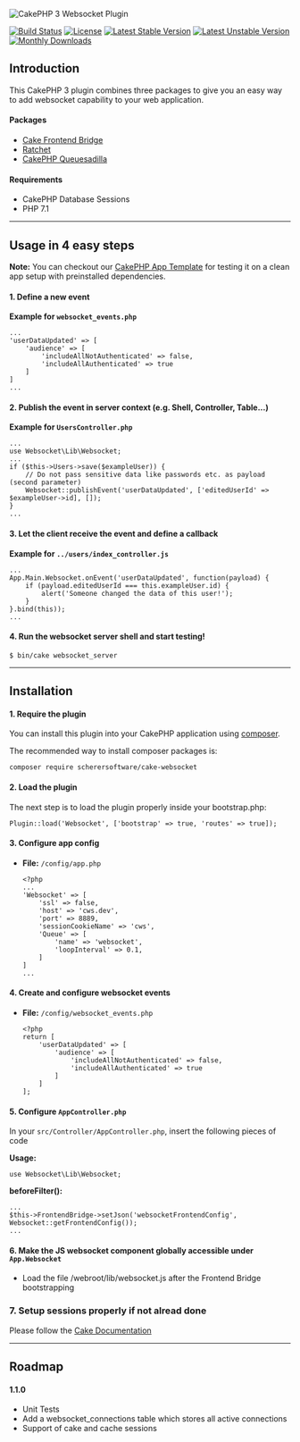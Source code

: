 ![CakePHP 3 Websocket  Plugin](https://raw.githubusercontent.com/scherersoftware/cake-websocket/master/websocket.png)

[![Build Status](https://travis-ci.org/scherersoftware/cake-websocket.svg?branch=master)](https://travis-ci.org/scherersoftware/cake-websocket)
[![License](https://poser.pugx.org/scherersoftware/cake-websocket/license)](https://packagist.org/packages/scherersoftware/cake-websocket)
[![Latest Stable Version](https://poser.pugx.org/scherersoftware/cake-websocket/v/stable)](https://packagist.org/packages/scherersoftware/cake-websocket)
[![Latest Unstable Version](https://poser.pugx.org/scherersoftware/cake-websocket/v/unstable)](https://packagist.org/packages/scherersoftware/cake-websocket)
[![Monthly Downloads](https://poser.pugx.org/scherersoftware/cake-websocket/d/monthly)](https://packagist.org/packages/scherersoftware/cake-websocket)

## Introduction

This CakePHP 3 plugin combines three packages to give you an easy way to add websocket capability to your web application.

#### Packages

- [Cake Frontend Bridge](https://github.com/scherersoftware/cake-frontend-bridge)
- [Ratchet](https://github.com/ratchetphp/Ratchet)
- [CakePHP Queuesadilla](https://github.com/josegonzalez/cakephp-queuesadilla)

#### Requirements

- CakePHP Database Sessions
- PHP 7.1

---

## Usage in 4 easy steps

**Note:** You can checkout our [CakePHP App Template](https://github.com/scherersoftware/cake-app-template) for testing it on a clean app setup with preinstalled dependencies.

#### 1. Define a new event

**Example for `websocket_events.php`**

```
...
'userDataUpdated' => [
    'audience' => [
        'includeAllNotAuthenticated' => false,
        'includeAllAuthenticated' => true
    ]
]
...
```

#### 2. Publish the event in server context (e.g. Shell, Controller, Table...)

**Example for `UsersController.php`**

```
...
use Websocket\Lib\Websocket;
...
if ($this->Users->save($exampleUser)) {
	// Do not pass sensitive data like passwords etc. as payload (second parameter)
    Websocket::publishEvent('userDataUpdated', ['editedUserId' => $exampleUser->id], []);
}
...
```

#### 3. Let the client receive the event and define a callback

**Example for `../users/index_controller.js`**

```
...
App.Main.Websocket.onEvent('userDataUpdated', function(payload) {
    if (payload.editedUserId === this.exampleUser.id) {
        alert('Someone changed the data of this user!');
    }
}.bind(this));
...
```

#### 4. Run the websocket server shell and start testing!

```
$ bin/cake websocket_server
```

---

## Installation

#### 1. Require the plugin

You can install this plugin into your CakePHP application using [composer](http://getcomposer.org).

The recommended way to install composer packages is:

```
composer require scherersoftware/cake-websocket
```

#### 2. Load the plugin

The next step is to load the plugin properly inside your bootstrap.php:

```
Plugin::load('Websocket', ['bootstrap' => true, 'routes' => true]);
```

#### 3. Configure app config

- **File:** `/config/app.php`

    ```
    <?php
    ...
    'Websocket' => [
        'ssl' => false,
        'host' => 'cws.dev',
        'port' => 8889,
        'sessionCookieName' => 'cws',
        'Queue' => [
            'name' => 'websocket',
            'loopInterval' => 0.1,
        ]
    ]
    ...
    ```

#### 4. Create and configure websocket events

- **File:** `/config/websocket_events.php`

    ```
    <?php
    return [
        'userDataUpdated' => [
            'audience' => [
                'includeAllNotAuthenticated' => false,
                'includeAllAuthenticated' => true
            ]
        ]
    ];
    ```

#### 5. Configure `AppController.php`

In your `src/Controller/AppController.php`, insert the following pieces of code


**Usage:**

```
use Websocket\Lib\Websocket;
```

**beforeFilter():**

```
...
$this->FrontendBridge->setJson('websocketFrontendConfig', Websocket::getFrontendConfig());
...
```


#### 6. Make the JS websocket component globally accessible under `App.Websocket`

- Load the file /webroot/lib/websocket.js after the Frontend Bridge bootstrapping

### 7. Setup sessions properly if not alread done

Please follow the [Cake Documentation](https://book.cakephp.org/3.0/en/development/sessions.html#database-sessions)

---

## Roadmap

#### 1.1.0
- Unit Tests
- Add a websocket_connections table which stores all active connections
- Support of cake and cache sessions
